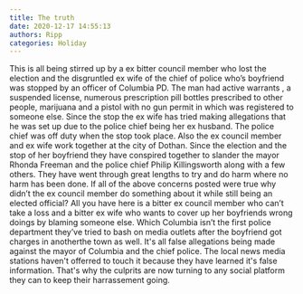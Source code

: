 ```yaml
---
title: The truth
date: 2020-12-17 14:55:13
authors: Ripp
categories: Holiday
---
```


 This is all being stirred up by a ex bitter council member who lost the election and the disgruntled ex wife of the chief of police who’s boyfriend was stopped by an officer of Columbia PD. The man had active warrants , a suspended license, numerous prescription pill bottles prescribed to other people, marijuana and a pistol with no gun permit in which was registered to someone else. Since the stop the ex wife has tried making allegations that he was set up due to the police chief being her ex husband. The police chief was off duty when the stop took place. Also the ex council member and ex wife work together at the city of Dothan. Since the election and the stop of her boyfriend they have conspired together to slander the mayor Rhonda Freeman and the police chief Philip Killingsworth along with a few others. They have went through great lengths to try and do harm where no harm has been done. If all of the above concerns posted were true why didn’t the ex council member do something about it while still being an elected official? All you have here is a bitter ex council member who can’t take a loss and a bitter ex wife who wants to cover up her boyfriends wrong doings by blaming someone else. Which Columbia isn’t the first police department they’ve tried to bash on media outlets after the boyfriend got charges in anotherthe town as well. It's all false allegations being made against the mayor of Columbia and the chief police. The local news media stations haven't offerred to touch it because they have learned it's false information. That's why the culprits are now turning to any social platform they can to keep their harrassement going.